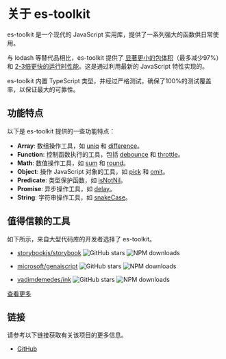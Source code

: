 # 关于 es-toolkit

es-toolkit 是一个现代的 JavaScript 实用库，提供了一系列强大的函数供日常使用。

与 lodash 等替代品相比，es-toolkit 提供了 [显著更小的包体积](./bundle-size.md)（最多减少97%）和 [2-3倍更快的运行时性能](./performance.md)。这是通过利用最新的 JavaScript 特性实现的。

es-toolkit 内置 TypeScript 类型，并经过严格测试，确保了100%的测试覆盖率，以保证最大的可靠性。

## 功能特点

以下是 es-toolkit 提供的一些功能特点：

- **Array**: 数组操作工具，如 [uniq](./reference/array/uniq.md) 和 [difference](./reference/array/difference.md)。
- **Function**: 控制函数执行的工具，包括 [debounce](./reference/function/debounce.md) 和 [throttle](./reference/function/throttle.md)。
- **Math**: 数值操作工具，如 [sum](./reference/math/sum.md) 和 [round](./reference/math/round.md)。
- **Object**: 操作 JavaScript 对象的工具，如 [pick](./reference/object/pick.md) 和 [omit](./reference/object/omit.md)。
- **Predicate**: 类型保护函数，如 [isNotNil](./reference/predicate/isNotNil.md)。
- **Promise**: 异步操作工具，如 [delay](./reference/promise/delay.md)。
- **String**: 字符串操作工具，如 [snakeCase](./reference/string/snakeCase.md)。

## 值得信赖的工具

如下所示，来自大型代码库的开发者选择了 es-toolkit。

- [storybookjs/storybook](https://github.com/storybookjs/storybook)
  ![GitHub stars](https://img.shields.io/github/stars/storybookjs/storybook?style=flat-square&logo=github&label=Stars&labelColor=black&color=black)
  ![NPM downloads](https://img.shields.io/npm/dw/storybook?style=flat-square&logo=npm&label=Downloads&labelColor=black&color=black)

- [microsoft/genaiscript](https://github.com/microsoft/genaiscript)
  ![GitHub stars](https://img.shields.io/github/stars/microsoft/genaiscript?style=flat-square&logo=github&label=Stars&labelColor=black&color=black)
  ![NPM downloads](https://img.shields.io/npm/dw/genaiscript?style=flat-square&logo=npm&label=Downloads&labelColor=black&color=black)

- [vadimdemedes/ink](https://github.com/vadimdemedes/ink)
  ![GitHub stars](https://img.shields.io/github/stars/vadimdemedes/ink?style=flat-square&logo=github&label=Stars&labelColor=black&color=black)
  ![NPM downloads](https://img.shields.io/npm/dw/ink?style=flat-square&logo=npm&label=Downloads&labelColor=black&color=black)

[查看更多](https://github.com/toss/es-toolkit/network/dependents)

<script setup>
import CustomComponent from '../components/NpmWeeklyDownloadsChart.vue'
</script>

<CustomComponent />

## 链接

请参考以下链接获取有关该项目的更多信息。

- [GitHub](https://github.com/toss/es-toolkit)
